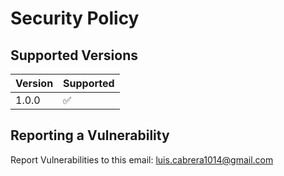 # Security Policy

## Supported Versions


| Version | Supported          |
| ------- | ------------------ |
| 1.0.0   | :white_check_mark: |


## Reporting a Vulnerability

Report Vulnerabilities to this email:
luis.cabrera1014@gmail.com
